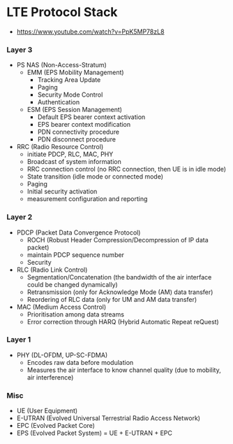 # LTE Protocol Stack
- https://www.youtube.com/watch?v=PpK5MP78zL8

### Layer 3
- PS NAS (Non-Access-Stratum)
  - EMM (EPS Mobility Management)
    - Tracking Area Update
    - Paging
    - Security Mode Control
    - Authentication
  - ESM (EPS Session Management)
    - Default EPS bearer context activation
    - EPS bearer context modification
    - PDN connectivity procedure
    - PDN disconnect procedure
- RRC (Radio Resource Control)
  - initiate PDCP, RLC, MAC, PHY
  - Broadcast of system information
  - RRC connection control (no RRC connection, then UE is in idle mode)
  - State transition (idle mode or connected mode)
  - Paging
  - Initial security activation
  - measurement configuration and reporting
### Layer 2
- PDCP (Packet Data Convergence Protocol)
  - ROCH (Robust Header Compression/Decompression of IP data packet)
  - maintain PDCP sequence number
  - Security
- RLC (Radio Link Control)
  - Segmentation/Concatenation (the bandwidth of the air interface could be changed dynamically)
  - Retransmission (only for Acknowledge Mode (AM) data transfer)
  - Reordering of RLC data (only for UM and AM data transfer)
- MAC (Medium Access Control)
  - Prioritisation among data streams
  - Error correction through HARQ (Hybrid Automatic Repeat reQuest)
### Layer 1
- PHY (DL-OFDM, UP-SC-FDMA)
  - Encodes raw data before modulation
  - Measures the air interface to know channel quality (due to mobility, air interference)

### Misc
- UE (User Equipment)
- E-UTRAN (Evolved Universal Terrestrial Radio Access Network)
- EPC (Evolved Packet Core)
- EPS (Evolved Packet System) = UE + E-UTRAN + EPC
